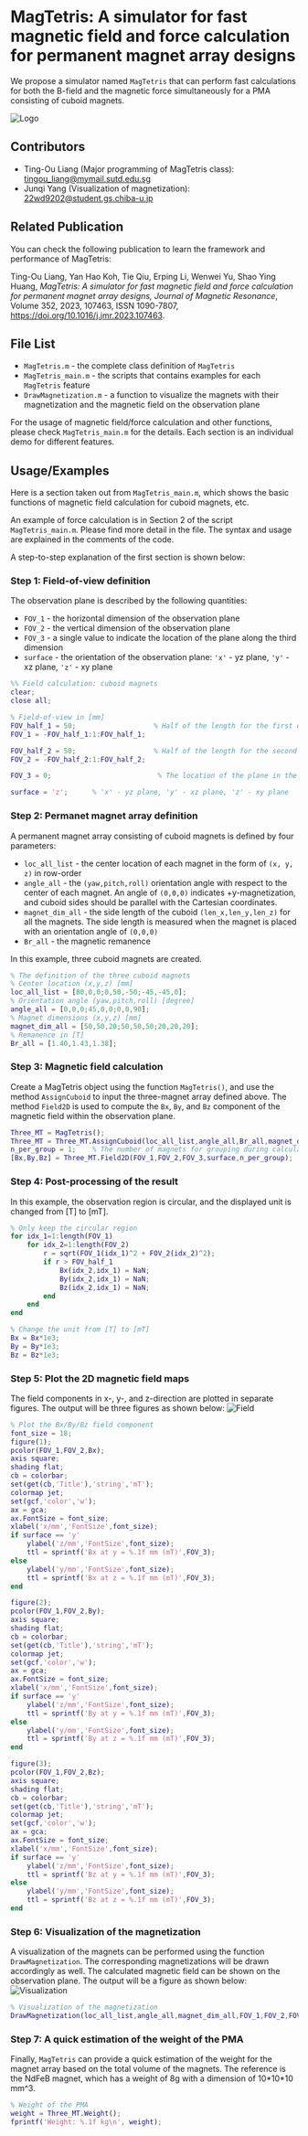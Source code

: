 
# MagTetris: A simulator for fast magnetic field and force calculation for permanent magnet array designs

We propose a simulator named `MagTetris` that
can perform fast calculations for both the B-field and the magnetic
force simultaneously for a PMA consisting of cuboid magnets.

![Logo](https://github.com/TingouLiang/MagTetris/blob/main/MagTetris%20Logo.png?raw=true)


## Contributors

- Ting-Ou Liang (Major programming of MagTetris class): tingou_liang@mymail.sutd.edu.sg
- Junqi Yang (Visualization of magnetization): 22wd9202@student.gs.chiba-u.jp


## Related Publication
You can check the following publication to learn the framework and performance of MagTetris:

Ting-Ou Liang, Yan Hao Koh, Tie Qiu, Erping Li, Wenwei Yu, Shao Ying Huang,
*MagTetris: A simulator for fast magnetic field and force calculation for permanent magnet array designs,
Journal of Magnetic Resonance*,
Volume 352,
2023,
107463,
ISSN 1090-7807,
https://doi.org/10.1016/j.jmr.2023.107463.
## File List
- `MagTetris.m` - the complete class definition of `MagTetris`
- `MagTetris_main.m` - the scripts that contains examples for each `MagTetris` feature
- `DrawMagnetization.m` - a function to visualize the magnets with their magnetization and the magnetic field on the observation plane

For the usage of magnetic field/force calculation and other functions, please check `MagTetris_main.m` for the details. Each section is an individual demo for different features.
## Usage/Examples
Here is a section taken out from `MagTetris_main.m`, which shows the basic functions of magnetic field calculation for cuboid magnets, etc.

An example of force calculation is in Section 2 of the script `MagTetris_main.m`. Please find more detail in the file. The syntax and usage are explained in the comments of the code.

A step-to-step explanation of the first section is shown below:

### Step 1: Field-of-view definition
The observation plane is described by the following quantities:
- `FOV_1` - the horizontal dimension of the observation plane
- `FOV_2` - the vertical dimension of the observation plane
- `FOV_3` - a single value to indicate the location of the plane along the third dimension
- `surface` - the orientation of the observation plane: `'x'` - yz plane, `'y'` - xz plane, `'z'` - xy plane

```matlab
%% Field calculation: cuboid magnets
clear;
close all;

% Field-of-view in [mm]
FOV_half_1 = 50;                   % Half of the length for the first dimension
FOV_1 = -FOV_half_1:1:FOV_half_1;

FOV_half_2 = 50;                   % Half of the length for the second dimension
FOV_2 = -FOV_half_2:1:FOV_half_2;

FOV_3 = 0;                          % The location of the plane in the third dimension

surface = 'z';      % 'x' - yz plane, 'y' - xz plane, 'z' - xy plane
```

### Step 2: Permanet magnet array definition
A permanent magnet array consisting of cuboid magnets is defined by four parameters:
- `loc_all_list` - the center location of each magnet in the form of `(x, y, z)` in row-order
- `angle_all` - the `(yaw,pitch,roll)` orientation angle with respect to the center of each magnet. An angle of `(0,0,0)` indicates +y-magnetization, and cuboid sides should be parallel with the Cartesian coordinates.
- `magnet_dim_all` - the side length of the cuboid `(len_x,len_y,len_z)` for all the magnets. The side length is measured when the magnet is placed with an orientation angle of `(0,0,0)`
- `Br_all` - the magnetic remanence

In this example, three cuboid magnets are created.

```matlab
% The definition of the three cuboid magnets
% Center location (x,y,z) [mm]
loc_all_list = [80,0,0;0,50,-50;-45,-45,0];
% Orientation angle (yaw,pitch,roll) [degree]
angle_all = [0,0,0;45,0,0;0,0,90];
% Magnet dimensions (x,y,z) [mm]
magnet_dim_all = [50,50,20;50,50,50;20,20,20];
% Remanence in [T]
Br_all = [1.40,1.43,1.38];                   
```

### Step 3: Magnetic field calculation
Create a MagTetris object using the function `MagTetris()`, and use the method `AssignCuboid` to input the three-magnet array defined above.
The method `Field2D` is used to compute the `Bx`, `By`, and `Bz` component of the magnetic field within the observation plane.

```matlab
Three_MT = MagTetris();
Three_MT = Three_MT.AssignCuboid(loc_all_list,angle_all,Br_all,magnet_dim_all);
n_per_group = 1;    % The number of magnets for grouping during calculation, by default it should be 1
[Bx,By,Bz] = Three_MT.Field2D(FOV_1,FOV_2,FOV_3,surface,n_per_group);
```

### Step 4: Post-processing of the result
In this example, the observation region is circular, and the displayed unit is changed from [T] to [mT].

```matlab
% Only keep the circular region
for idx_1=1:length(FOV_1)
    for idx_2=1:length(FOV_2)
        r = sqrt(FOV_1(idx_1)^2 + FOV_2(idx_2)^2);
        if r > FOV_half_1
            Bx(idx_2,idx_1) = NaN;
            By(idx_2,idx_1) = NaN;
            Bz(idx_2,idx_1) = NaN;
        end
    end
end

% Change the unit from [T] to [mT]
Bx = Bx*1e3;
By = By*1e3;
Bz = Bz*1e3;
```

### Step 5: Plot the 2D magnetic field maps
The field components in x-, y-, and z-direction are plotted in separate figures. The output will be three figures as shown below:
![Field](https://github.com/TingouLiang/MagTetris/blob/main/MagTetris%20Field.png?raw=true)

```matlab
% Plot the Bx/By/Bz field component
font_size = 18;
figure(1);
pcolor(FOV_1,FOV_2,Bx);
axis square;
shading flat;
cb = colorbar;
set(get(cb,'Title'),'string','mT');
colormap jet;
set(gcf,'color','w');
ax = gca;
ax.FontSize = font_size;
xlabel('x/mm','FontSize',font_size);
if surface == 'y'
    ylabel('z/mm','FontSize',font_size);
    ttl = sprintf('Bx at y = %.1f mm (mT)',FOV_3);
else
    ylabel('y/mm','FontSize',font_size);
    ttl = sprintf('Bx at z = %.1f mm (mT)',FOV_3);
end

figure(2);
pcolor(FOV_1,FOV_2,By);
axis square;
shading flat;
cb = colorbar;
set(get(cb,'Title'),'string','mT');
colormap jet;
set(gcf,'color','w');
ax = gca;
ax.FontSize = font_size;
xlabel('x/mm','FontSize',font_size);
if surface == 'y'
    ylabel('z/mm','FontSize',font_size);
    ttl = sprintf('By at y = %.1f mm (mT)',FOV_3);
else
    ylabel('y/mm','FontSize',font_size);
    ttl = sprintf('By at z = %.1f mm (mT)',FOV_3);
end

figure(3);
pcolor(FOV_1,FOV_2,Bz);
axis square;
shading flat;
cb = colorbar;
set(get(cb,'Title'),'string','mT');
colormap jet;
set(gcf,'color','w');
ax = gca;
ax.FontSize = font_size;
xlabel('x/mm','FontSize',font_size);
if surface == 'y'
    ylabel('z/mm','FontSize',font_size);
    ttl = sprintf('Bz at y = %.1f mm (mT)',FOV_3);
else
    ylabel('y/mm','FontSize',font_size);
    ttl = sprintf('Bz at z = %.1f mm (mT)',FOV_3);
end
```

### Step 6: Visualization of the magnetization
A visualization of the magnets can be performed using the function `DrawMagnetization`. The corresponding magnetizations will be drawn accordingly as well. The calculated magnetic field can be shown on the observation plane. The output will be a figure as shown below:
![Visualization](https://github.com/TingouLiang/MagTetris/blob/main/MagTetris%20Visualization.png?raw=true)

```matlab
% Visualization of the magnetization
DrawMagnetization(loc_all_list,angle_all,magnet_dim_all,FOV_1,FOV_2,FOV_3,surface,Bz);
```

### Step 7: A quick estimation of the weight of the PMA
Finally, `MagTetris` can provide a quick estimation of the weight for the magnet array based on the total volume of the magnets. The reference is the NdFeB magnet, which has a weight of 8g with a dimension of 10\*10\*10 mm^3.

```matlab
% Weight of the PMA
weight = Three_MT.Weight();
fprintf('Weight: %.1f kg\n', weight);

```

